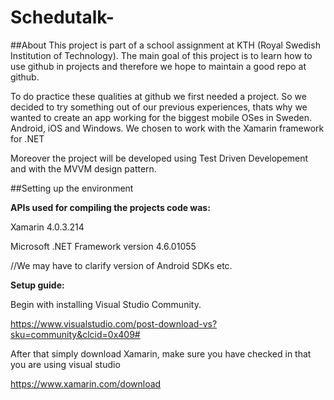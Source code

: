 # Schedutalk-

##About
This project is part of a school assignment at KTH (Royal Swedish Institution of Technology). The main goal of this project is to learn how to use github in projects and therefore we hope to maintain a good repo at github.

To do practice these qualities at github we first needed a project. So we decided to try something out of our previous experiences, thats why we wanted to create an app working for the biggest mobile OSes in Sweden. Android, iOS and Windows.
We chosen to work with the Xamarin framework for .NET

Moreover the project will be developed using Test Driven Developement and with the MVVM design pattern.

##Setting up the environment

**APIs used for compiling the projects code was:**

Xamarin 4.0.3.214

Microsoft .NET Framework version 4.6.01055

//We may have to clarify version of Android SDKs etc.

**Setup guide:**

Begin with installing Visual Studio Community.

https://www.visualstudio.com/post-download-vs?sku=community&clcid=0x409#

After that simply download Xamarin, make sure you have checked in that you are using visual studio

https://www.xamarin.com/download
